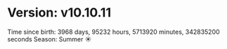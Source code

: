 # Version: v10.10.11
Time since birth: 3968 days, 95232 hours, 5713920 minutes, 342835200 seconds
Season: Summer ☀️
